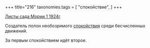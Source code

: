 +++
title="216"
taxonomies.tags = [
 "спокойствие",
]
+++

[Листы сада Мории 1 1924г](/agni/1924)

Создатель полон необозримого [спокойствия](/tags/спокойствие) среди бесчисленных движений.   

За первым спокойствием идёт второе.   

